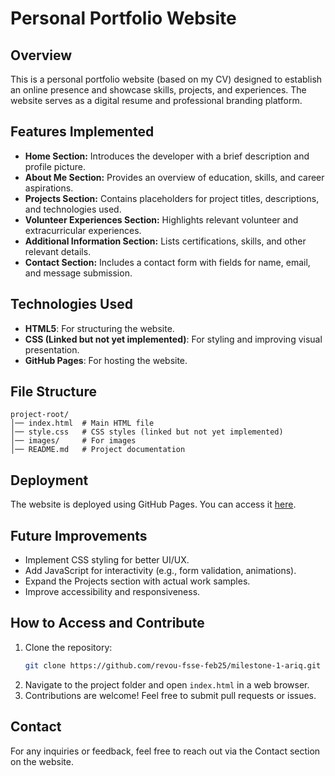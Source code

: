 # Personal Portfolio Website

## Overview
This is a personal portfolio website (based on my CV) designed to establish an online presence and showcase skills, projects, and experiences. The website serves as a digital resume and professional branding platform.

## Features Implemented
- **Home Section:** Introduces the developer with a brief description and profile picture.
- **About Me Section:** Provides an overview of education, skills, and career aspirations.
- **Projects Section:** Contains placeholders for project titles, descriptions, and technologies used.
- **Volunteer Experiences Section:** Highlights relevant volunteer and extracurricular experiences.
- **Additional Information Section:** Lists certifications, skills, and other relevant details.
- **Contact Section:** Includes a contact form with fields for name, email, and message submission.

## Technologies Used
- **HTML5**: For structuring the website.
- **CSS (Linked but not yet implemented)**: For styling and improving visual presentation.
- **GitHub Pages**: For hosting the website.

## File Structure
```
project-root/
│── index.html  # Main HTML file
│── style.css   # CSS styles (linked but not yet implemented)
│── images/     # For images
│── README.md   # Project documentation
```

## Deployment
The website is deployed using GitHub Pages. You can access it [here](<https://revou-fsse-feb25.github.io/milestone-1-ariq/>).

## Future Improvements
- Implement CSS styling for better UI/UX.
- Add JavaScript for interactivity (e.g., form validation, animations).
- Expand the Projects section with actual work samples.
- Improve accessibility and responsiveness.

## How to Access and Contribute
1. Clone the repository:
   ```bash
   git clone https://github.com/revou-fsse-feb25/milestone-1-ariq.git
   ```
2. Navigate to the project folder and open `index.html` in a web browser.
3. Contributions are welcome! Feel free to submit pull requests or issues.

## Contact
For any inquiries or feedback, feel free to reach out via the Contact section on the website.

